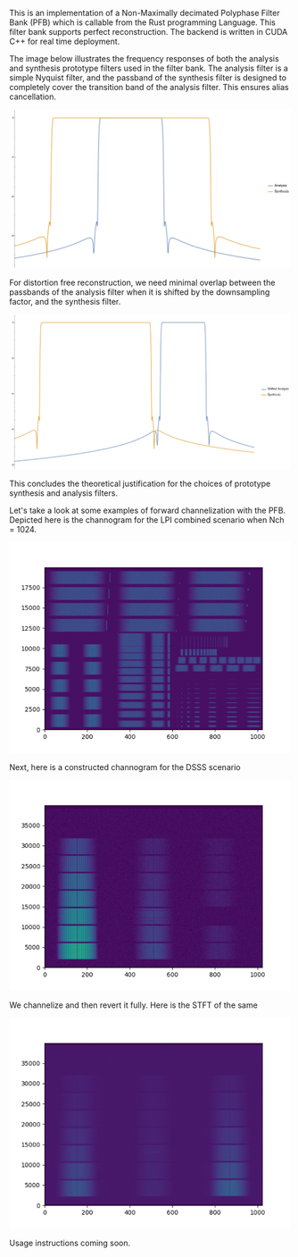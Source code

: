 This is an implementation of a Non-Maximally decimated Polyphase Filter Bank (PFB) which is callable from the Rust programming Language. This filter bank supports perfect reconstruction. The backend is written in CUDA C++ for real time deployment. 

The image below illustrates the frequency responses of both the analysis and synthesis prototype filters used in the filter bank. The analysis filter is a simple Nyquist filter, and the passband of the synthesis filter is designed to completely cover the transition band of the analysis filter. This ensures alias cancellation.

![Image Alt Text](/docs/filter_responses.png)

For distortion free reconstruction, we need minimal overlap between the passbands of the analysis filter when it is shifted by the downsampling factor, and the synthesis filter. 

![Image Alt Text](/docs/shifted_filter_responses.png)

This concludes the theoretical justification for the choices of prototype synthesis and analysis filters.

Let's take a look at some examples of forward channelization with the PFB. Depicted here is the channogram for the LPI combined scenario when Nch = 1024.

![Image Alt Text](/docs/Channelized_LPI_combined.png)

Next, here is a constructed channogram for the DSSS scenario 

![Image Alt Text](/docs/Channelized_DSSS.png)

We channelize and then revert it fully. Here is the STFT of the same

![Image Alt Text](/docs/reverted_stft.png)

Usage instructions coming soon.



